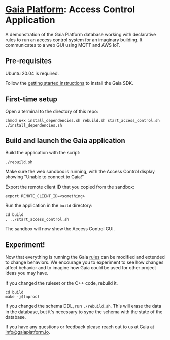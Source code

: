 # [Gaia Platform](https://www.gaiaplatform.io/): Access Control Application
A demonstration of the Gaia Platform database working with declarative rules to run an access control system for an imaginary building. It communicates to a web GUI using MQTT and AWS IoT.

## Pre-requisites
Ubuntu 20.04 is required.

Follow the [getting started instructions](https://gaia-platform.github.io/gaia-platform-docs.io/articles/getting-started-with-gaia.html) to install the Gaia SDK.

## First-time setup
Open a terminal to the directory of this repo:
```
chmod u+x install_dependencies.sh rebuild.sh start_access_control.sh
./install_dependencies.sh
```

## Build and launch the Gaia application
Build the application with the script:
```
./rebuild.sh
```

Make sure the web sandbox is running, with the Access Control display showing "Unable to connect to Gaia!"

Export the remote client ID that you copied from the sandbox:
```
export REMOTE_CLIENT_ID=<something>
```

Run the application in the `build` directory:
```
cd build
. ../start_access_control.sh
```
The sandbox will now show the Access Control GUI.

## Experiment!
Now that everything is running the Gaia [rules](./src/access_control.ruleset) can be modified and extended to change behaviors. We encourage you to experiment to see how changes affect behavior and to imagine how Gaia could be used for other project ideas you may have.

If you changed the ruleset or the C++ code, rebuild it.
```
cd build
make -j$(nproc)
```

If you changed the schema DDL, run `./rebuild.sh`. This will erase the data in the database, but it's necessary to sync the schema with the state of the database.

If you have any questions or feedback please reach out to us at Gaia at [info@gaiaplatform.io](mailto:info@gaiaplatform.io).
